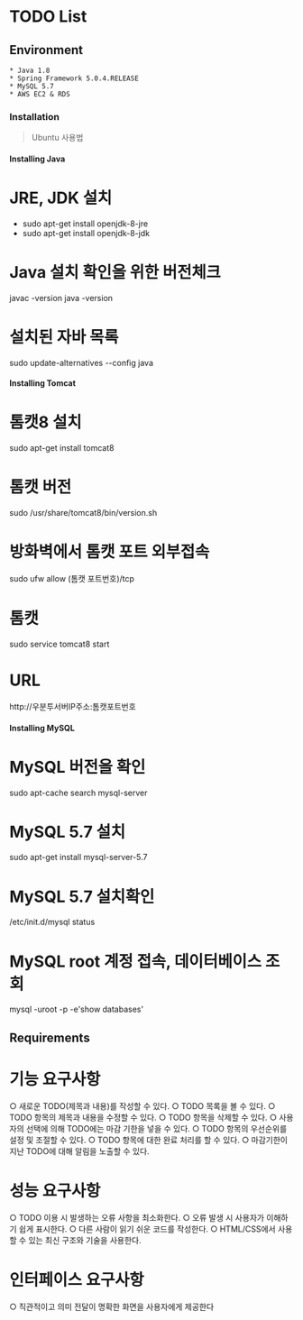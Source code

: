 
# TODO List

## Environment

    * Java 1.8
    * Spring Framework 5.0.4.RELEASE
    * MySQL 5.7
    * AWS EC2 & RDS
    
### Installation
> Ubuntu 사용법

#### Installing Java

 # JRE, JDK 설치
  * sudo apt-get install openjdk-8-jre
  * sudo apt-get install openjdk-8-jdk

 # Java 설치 확인을 위한 버전체크 
  javac -version
  java -version

 # 설치된 자바 목록 
  sudo update-alternatives --config java

#### Installing Tomcat

 # 톰캣8 설치
  sudo apt-get install tomcat8

 # 톰캣 버전 
  sudo /usr/share/tomcat8/bin/version.sh

 # 방화벽에서 톰캣 포트 외부접속 
  sudo ufw allow (톰캣 포트번호)/tcp

 # 톰캣 
  sudo service tomcat8 start
  
 # URL
  http://우분투서버IP주소:톰캣포트번호
 
#### Installing MySQL

# MySQL 버전을 확인
 sudo apt-cache search mysql-server

# MySQL 5.7 설치
 sudo apt-get install mysql-server-5.7

# MySQL 5.7 설치확인
 /etc/init.d/mysql status

# MySQL root 계정 접속, 데이터베이스 조회
 mysql -uroot -p -e'show databases'


## Requirements

# 기능 요구사항
○ 새로운 TODO(제목과 내용)를 작성할 수 있다.
○ TODO 목록을 볼 수 있다.
○ TODO 항목의 제목과 내용을 수정할 수 있다.
○ TODO 항목을 삭제할 수 있다.
○ 사용자의 선택에 의해 TODO에는 마감 기한을 넣을 수 있다.
○ TODO 항목의 우선순위를 설정 및 조절할 수 있다.
○ TODO 항목에 대한 완료 처리를 할 수 있다.
○ 마감기한이 지난 TODO에 대해 알림을 노출할 수 있다.

# 성능 요구사항
○ TODO 이용 시 발생하는 오류 사항을 최소화한다.
○ 오류 발생 시 사용자가 이해하기 쉽게 표시한다.
○ 다른 사람이 읽기 쉬운 코드를 작성한다.
○ HTML/CSS에서 사용할 수 있는 최신 구조와 기술을 사용한다.

# 인터페이스 요구사항
○ 직관적이고 의미 전달이 명확한 화면을 사용자에게 제공한다


